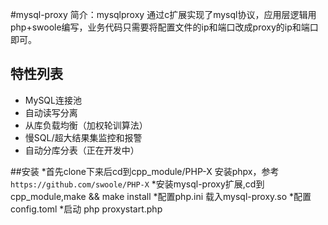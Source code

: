 #mysql-proxy
简介：mysqlproxy 通过c扩展实现了mysql协议，应用层逻辑用php+swoole编写，业务代码只需要将配置文件的ip和端口改成proxy的ip和端口即可。

## 特性列表

* MySQL连接池
* 自动读写分离
* 从库负载均衡（加权轮训算法）
* 慢SQL/超大结果集监控和报警
* 自动分库分表（正在开发中）

##安装
*首先clone下来后cd到cpp_module/PHP-X 安装phpx，参考`https://github.com/swoole/PHP-X`
*安装mysql-proxy扩展,cd到cpp_module,make && make install
*配置php.ini 载入mysql-proxy.so
*配置config.toml
*启动 php proxystart.php 
